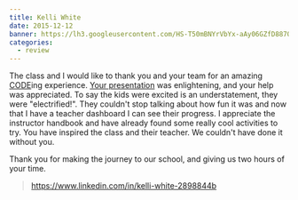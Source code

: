 ```yaml
---
title: Kelli White
date: 2015-12-12
banner: https://lh3.googleusercontent.com/HS-T50mBNYrVbYx-aAy06GZfD887QAaHd7kDfgaMKsXWGbEKPbfsq3JAoCZRanoM5IhN8XIaNE8miLHhZhwGMaJfqQj6Ilk0FDkNlypniEzzQFM-PPtx0cenSI6IjNHUWiZM6GPkBXJd2N5c5Wl6RfjIKYzLWC5romFgdvmQYT0CmExEKUqXffQ5lAQ-Dw7c5Huu9l6KlGLNaASum7cJhACJpsySWVTL46TCEzNo7BhQCTwZKRcvrPY2u8TiI5idf6DUJDHun436CMzmS03bRgS6PWnYITPG1l3rtwHVwpqThl4grf2p7IzJe057nHppmK7NYpyuB4ZXai2aaMDFVOY60IeGAphZUOUTxflkRR-fvQUvj97iUZse6U2ouMJOgdBDgVxcRAniOl_PfuiiIM_ekbAM930qGzQ1078uI40rjX3US_eeuLyEZ1lcQpdq3vANXy33V3ad-cR5Z3A1RofO_yKf9iwl9XhqkLs0LrEMAgkR6oPp8uVPcGO3sVXYS7cu5cDuLIpRpZpBcy0tJfA72DtnwmAld7ERYxQhDckxJTr3yGg1o-Q8u_F48xfSBPrMMns1gflBtQtJskSjNrLfz7r7WliAnzWYEFmI96go-YyV8BSkiMpTWuDLVSiZ=w273-h220-no
categories:
  - review
---
```


The class and I would like to thank you and your team for an amazing [CODE](https://hourofcode.com/us)ing experience. [Your presentation](https://fvcproductions.com/2015/12/07/hour-of-code-2015/) was enlightening, and your help was appreciated. To say the kids were excited is an understatement, they were "electrified!". They couldn't stop talking about how fun it was and now that I have a teacher dashboard I can see their progress. I appreciate the instructor handbook and have already found some really cool activities to try. You have inspired the class and their teacher. We couldn't have done it without you.

Thank you for making the journey to our school, and giving us two hours of your time.

> https://www.linkedin.com/in/kelli-white-2898844b
